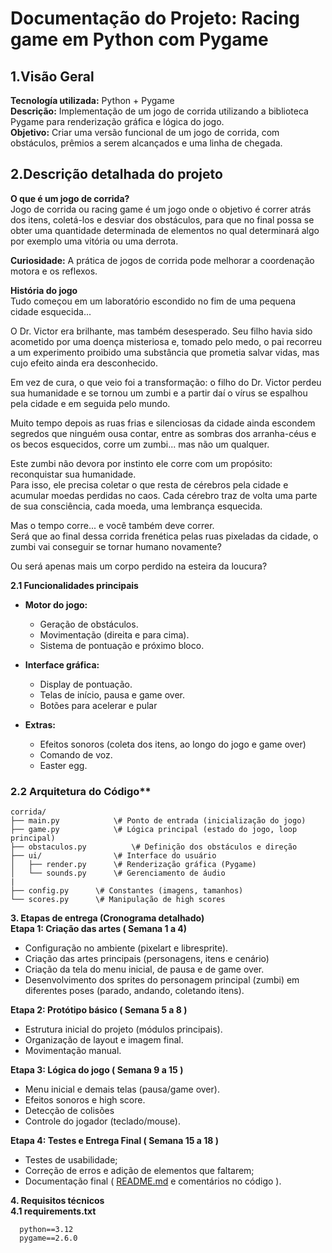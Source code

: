 # **Documentação do Projeto: Racing game em Python com Pygame**

## **1.Visão Geral**

**Tecnología utilizada:** Python \+ Pygame  
**Descrição:** Implementação de um jogo de corrida utilizando a biblioteca Pygame para renderização gráfica e lógica do jogo.  
**Objetivo:** Criar uma versão funcional de um jogo de corrida, com obstáculos, prêmios a serem alcançados e uma linha de chegada.

## **2.Descrição detalhada do projeto**

**O que é um jogo de corrida?**  
Jogo de corrida ou racing game é um jogo onde o objetivo é correr atrás dos itens, coletá-los e desviar dos obstáculos, para que no final possa se obter uma quantidade determinada de elementos no qual determinará algo por exemplo uma vitória ou uma derrota.

**Curiosidade:** A prática de jogos de corrida pode melhorar a coordenação motora e os reflexos. 

**História do jogo**   
Tudo começou em um laboratório escondido no fim de uma pequena cidade esquecida...

O Dr. Victor era brilhante, mas também desesperado. Seu filho havia sido acometido por uma doença misteriosa e, tomado pelo medo, o pai recorreu a um experimento proibido uma substância que prometia salvar vidas, mas cujo efeito ainda era desconhecido.

Em vez de cura, o que veio foi a transformação: o filho do Dr. Victor perdeu sua humanidade e se tornou um zumbi e a partir daí o vírus se espalhou pela cidade e em seguida pelo mundo.

Muito tempo depois as ruas frias e silenciosas da cidade ainda escondem segredos que ninguém ousa contar, entre as sombras dos arranha-céus e os becos esquecidos, corre um zumbi... mas não um qualquer.

Este zumbi não devora por instinto ele corre com um propósito: reconquistar sua humanidade.  
Para isso, ele precisa coletar o que resta de cérebros pela cidade e acumular moedas perdidas no caos. Cada cérebro traz de volta uma parte de sua consciência, cada moeda, uma lembrança esquecida.

Mas o tempo corre... e você também deve correr.  
Será que ao final dessa corrida frenética pelas ruas pixeladas da cidade, o zumbi vai conseguir se tornar humano novamente?

Ou será apenas mais um corpo perdido na esteira da loucura?

**2.1 Funcionalidades principais** 

* **Motor do jogo:**  
  * Geração de obstáculos.  
  * Movimentação (direita e para cima).  
  * Sistema de pontuação e próximo bloco.  
      
* **Interface gráfica:**  
  * Display de pontuação.  
  * Telas de início, pausa e game over.  
  * Botões para acelerar e pular  
* **Extras:**  
  * Efeitos sonoros (coleta dos itens, ao longo do jogo e game over)  
  * Comando de voz.  
  * Easter egg.

### 2.2 Arquitetura do Código**
``` 
corrida/  
├── main.py            \# Ponto de entrada (inicialização do jogo)  
├── game.py            \# Lógica principal (estado do jogo, loop principal)  
├── obstaculos.py          \# Definição dos obstáculos e direção  
├── ui/                \# Interface do usuário  
│   ├── render.py      \# Renderização gráfica (Pygame)  
│   └── sounds.py      \# Gerenciamento de áudio  
|    
├── config.py      \# Constantes (imagens, tamanhos)  
└── scores.py      \# Manipulação de high scores
``` 


**3\. Etapas de entrega (Cronograma detalhado)**  
**Etapa 1: Criação das artes ( Semana 1 a 4\)** 

* Configuração no ambiente (pixelart e libresprite).  
* Criação das artes principais (personagens, itens e cenário)  
* Criação da tela do menu inicial, de pausa e de game over.  
* Desenvolvimento dos sprites do personagem principal (zumbi) em diferentes poses (parado, andando, coletando itens).

**Etapa 2: Protótipo básico ( Semana 5 a 8 )**

* Estrutura inicial do projeto (módulos principais).  
* Organização de layout e imagem final.  
* Movimentação manual.


**Etapa 3: Lógica do jogo ( Semana 9 a 15 )**

* Menu inicial e demais telas (pausa/game over).  
* Efeitos sonoros e high score.  
* Detecção de colisões  
* Controle do jogador (teclado/mouse).

**Etapa 4: Testes e Entrega Final ( Semana 15 a 18 )**

* Testes de usabilidade;  
* Correção de erros e adição de elementos que faltarem;  
* Documentação final ( [README.md](http://README.md) e comentários no código ).


**4\. Requisitos técnicos**  
**4.1 requirements.txt**
``` 
  python==3.12  
  pygame==2.6.0
``` 

